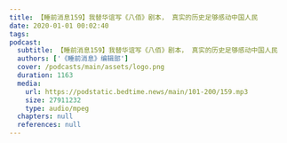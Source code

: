 ```yaml
---
title: 【睡前消息159】我替华谊写《八佰》剧本， 真实的历史足够感动中国人民
date: 2020-01-01 00:02:40
tags:
podcast:
  subtitle: 【睡前消息159】我替华谊写《八佰》剧本， 真实的历史足够感动中国人民
  authors: ['《睡前消息》编辑部']
  cover: /podcasts/main/assets/logo.png
  duration: 1163
  media:
    url: https://podstatic.bedtime.news/main/101-200/159.mp3
    size: 27911232
    type: audio/mpeg
  chapters: null
  references: null
---
```

